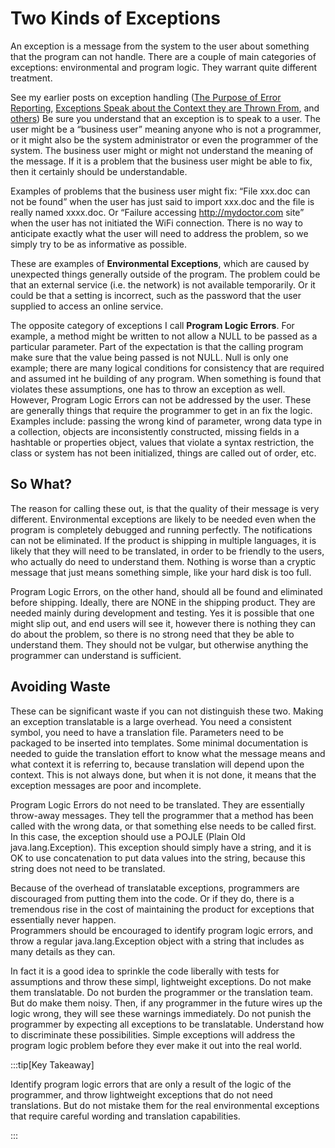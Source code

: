 #  Two Kinds of Exceptions

An exception is a message from the system to the user about something that the program can not handle. There are a couple of main categories of exceptions: environmental and program logic. They warrant quite different treatment.  

See my earlier posts on exception handling ([The Purpose of Error Reporting](https://agiletribe.purplehillsbooks.com/2013/02/14/the-purpose-of-error-reporting/), [Exceptions Speak about the Context they are Thrown From](https://agiletribe.purplehillsbooks.com/2013/02/21/exceptions-speak-about-the-context-they-are-thrown-from/), and [others](https://agiletribe.purplehillsbooks.com/?s=Exceptions)) Be sure you understand that an exception is to speak to a user. The user might be a “business user” meaning anyone who is not a programmer, or it might also be the system administrator or even the programmer of the system. The business user might or might not understand the meaning of the message. If it is a problem that the business user might be able to fix, then it certainly should be understandable.  

Examples of problems that the business user might fix: “File xxx.doc can not be found” when the user has just said to import xxx.doc and the file is really named xxxx.doc. Or “Failure accessing http://mydoctor.com site” when the user has not initiated the WiFi connection. There is no way to anticipate exactly what the user will need to address the problem, so we simply try to be as informative as possible. 

These are examples of **Environmental Exceptions**, which are caused by unexpected things generally outside of the program. The problem could be that an external service (i.e. the network) is not available temporarily. Or it could be that a setting is incorrect, such as the password that the user supplied to access an online service.  

The opposite category of exceptions I call **Program Logic Errors**. For example, a method might be written to not allow a NULL to be passed as a particular parameter. Part of the expectation is that the calling program make sure that the value being passed is not NULL. Null is only one example; there are many logical conditions for consistency that are required and assumed int he building of any program. When something is found that violates these assumptions, one has to throw an exception as well. However, Program Logic Errors can not be addressed by the user. These are generally things that require the programmer to get in an fix the logic. Examples include: passing the wrong kind of parameter, wrong data type in a collection, objects are inconsistently constructed, missing fields in a hashtable or properties object, values that violate a syntax restriction, the class or system has not been initialized, things are called out of order, etc.

## So What?

The reason for calling these out, is that the quality of their message is very different. Environmental exceptions are likely to be needed even when the program is completely debugged and running perfectly. The notifications can not be eliminated. If the product is shipping in multiple languages, it is likely that they will need to be translated, in order to be friendly to the users, who actually do need to understand them. Nothing is worse than a cryptic message that just means something simple, like your hard disk is too full.  

Program Logic Errors, on the other hand, should all be found and eliminated before shipping. Ideally, there are NONE in the shipping product. They are needed mainly during development and testing. Yes it is possible that one might slip out, and end users will see it, however there is nothing they can do about the problem, so there is no strong need that they be able to understand them. They should not be vulgar, but otherwise anything the programmer can understand is sufficient.

## Avoiding Waste

These can be significant waste if you can not distinguish these two. Making an exception translatable is a large overhead. You need a consistent symbol, you need to have a translation file. Parameters need to be packaged to be inserted into templates. Some minimal documentation is needed to guide the translation effort to know what the message means and what context it is referring to, because translation will depend upon the context. This is not always done, but when it is not done, it means that the exception messages are poor and incomplete.  

Program Logic Errors do not need to be translated. They are essentially throw-away messages. They tell the programmer that a method has been called with the wrong data, or that something else needs to be called first. In this case, the exception should use a POJLE (Plain Old java.lang.Exception). This exception should simply have a string, and it is OK to use concatenation to put data values into the string, because this string does not need to be translated.  

Because of the overhead of translatable exceptions, programmers are discouraged from putting them into the code. Or if they do, there is a tremendous rise in the cost of maintaining the product for exceptions that essentially never happen.  
Programmers should be encouraged to identify program logic errors, and throw a regular java.lang.Exception object with a string that includes as many details as they can.  

In fact it is a good idea to sprinkle the code liberally with tests for assumptions and throw these simpl, lightweight exceptions. Do not make them translatable. Do not burden the programmer or the translation team. But do make them noisy. Then, if any programmer in the future wires up the logic wrong, they will see these warnings immediately. Do not punish the programmer by expecting all exceptions to be translatable. Understand how to discriminate these possibilities. Simple exceptions will address the program logic problem before they ever make it out into the real world.

:::tip[Key Takeaway]

Identify program logic errors that are only a result of the logic of the programmer, and throw lightweight exceptions that do not need translations. But do not mistake them for the real environmental exceptions that require careful wording and translation capabilities.

:::